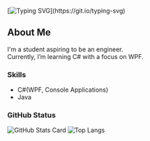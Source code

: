 [![Typing SVG](https://readme-typing-svg.herokuapp.com?font=Fira+Code&pause=1000&color=993CFF&background=FFFFFF00&width=435&lines=Hi!+Welcome+to+my+GitHub!)](https://git.io/typing-svg)

<!--
**heno-1010/heno-1010** is a ✨ _special_ ✨ repository because its `README.md` (this file) appears on your GitHub profile.

Here are some ideas to get you started:

- 🔭 I’m currently working on ...
- 🌱 I’m currently learning ...
- 👯 I’m looking to collaborate on ...
- 🤔 I’m looking for help with ...
- 💬 Ask me about ...
- 📫 How to reach me: ...
- 😄 Pronouns: ...
- ⚡ Fun fact: ...
-->


## About Me
I'm a student aspiring to be an engineer.  
Currently, I’m learning C# with a focus on WPF.
<br>

### Skills
- C#(WPF, Console Applications)
- Java

### GitHub Status
![GitHub Stats Card](https://github-readme-stats.vercel.app/api?username=heno-1010&show_icons=true&theme=cobalt)
![Top Langs](https://github-readme-stats.vercel.app/api/top-langs/?username=heno-1010&layout=compact&show_icons=true&theme=cobalt)

